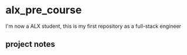 # alx_pre_course
I'm now a ALX student, this is my first repository as a full-stack engineer

## project notes
